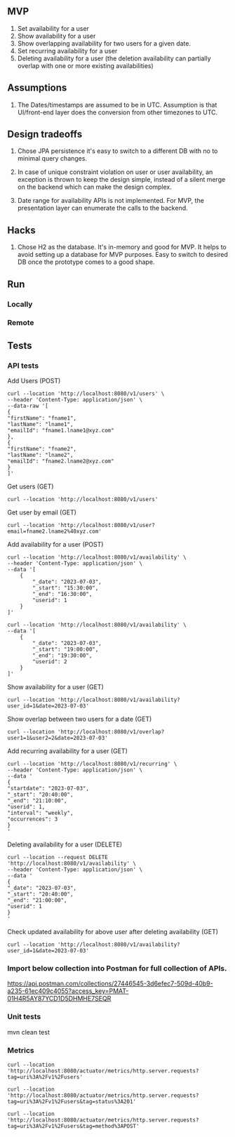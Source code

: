 ## MVP

1. Set availability for a user
2. Show availability for a user
3. Show overlapping availability for two users for a given date.
4. Set recurring availability for a user
5. Deleting availability for a user (the deletion availability can partially overlap with one or more existing availabilities)


## Assumptions
1. The Dates/timestamps are assumed to be in UTC. Assumption is that UI/front-end layer does the conversion from other timezones to UTC.

## Design tradeoffs

1. Chose JPA persistence it's easy to switch to a different DB with no to minimal query changes.

2. In case of unique constraint violation on user or user availability, an exception is thrown to keep the design simple, instead of a silent merge on the backend which can make the design complex.

3. Date range for availability APIs is not implemented. For MVP, the presentation layer can enumerate the calls to the backend.

## Hacks
1. Chose H2 as the database. It's in-memory and good for MVP. It helps to avoid setting up a database for MVP purposes. Easy to switch to desired DB once the prototype comes to a good shape. 

## Run

### Locally

### Remote


## Tests

### API tests

Add Users (POST)

```
curl --location 'http://localhost:8080/v1/users' \
--header 'Content-Type: application/json' \
--data-raw '[
{
"firstName": "fname1",
"lastName": "lname1",
"emailId": "fname1.lname1@xyz.com"
},
{
"firstName": "fname2",
"lastName": "lname2",
"emailId": "fname2.lname2@xyz.com"
}
]'
```

Get users (GET)

```
curl --location 'http://localhost:8080/v1/users'
```

Get user by email (GET)

```
curl --location 'http://localhost:8080/v1/user?email=fname2.lname2%40xyz.com'
```

Add availability for a user (POST)

```
curl --location 'http://localhost:8080/v1/availability' \
--header 'Content-Type: application/json' \
--data '[
    {
        "_date": "2023-07-03",
        "_start": "15:30:00",
        "_end": "16:30:00",
        "userid": 1
    }
]'
```
```
curl --location 'http://localhost:8080/v1/availability' \
--data '[
    {
        "_date": "2023-07-03",
        "_start": "19:00:00",
        "_end": "19:30:00",
        "userid": 2
    }
]'
```

Show availability for a user (GET)

```
curl --location 'http://localhost:8080/v1/availability?user_id=1&date=2023-07-03'
```

Show overlap between two users for a date (GET)

```
curl --location 'http://localhost:8080/v1/overlap?user1=1&user2=2&date=2023-07-03'
```

Add recurring availability for a user (GET)

```
curl --location 'http://localhost:8080/v1/recurring' \
--header 'Content-Type: application/json' \
--data '
{
"startdate": "2023-07-03",
"_start": "20:40:00",
"_end": "21:10:00",
"userid": 1,
"interval": "weekly",
"occurrences": 3
}
'
```

Deleting availability for a user (DELETE)

```
curl --location --request DELETE 'http://localhost:8080/v1/availability' \
--header 'Content-Type: application/json' \
--data '
{
"_date": "2023-07-03",
"_start": "20:40:00",
"_end": "21:00:00",
"userid": 1
}
'
```

Check updated availability for above user after deleting availability (GET)

```
curl --location 'http://localhost:8080/v1/availability?user_id=1&date=2023-07-03'
```

### Import below collection into Postman for full collection of APIs.

https://api.postman.com/collections/27446545-3d6efec7-509d-40b9-a235-61ec409c4055?access_key=PMAT-01H4R5AY87YCD1D5DHMHE7SEQR


### Unit tests
mvn clean test

### Metrics

```
curl --location 'http://localhost:8080/actuator/metrics/http.server.requests?tag=uri%3A%2Fv1%2Fusers'
```

```
curl --location 'http://localhost:8080/actuator/metrics/http.server.requests?tag=uri%3A%2Fv1%2Fusers&tag=status%3A201'
```

```
curl --location 'http://localhost:8080/actuator/metrics/http.server.requests?tag=uri%3A%2Fv1%2Fusers&tag=method%3APOST'
```